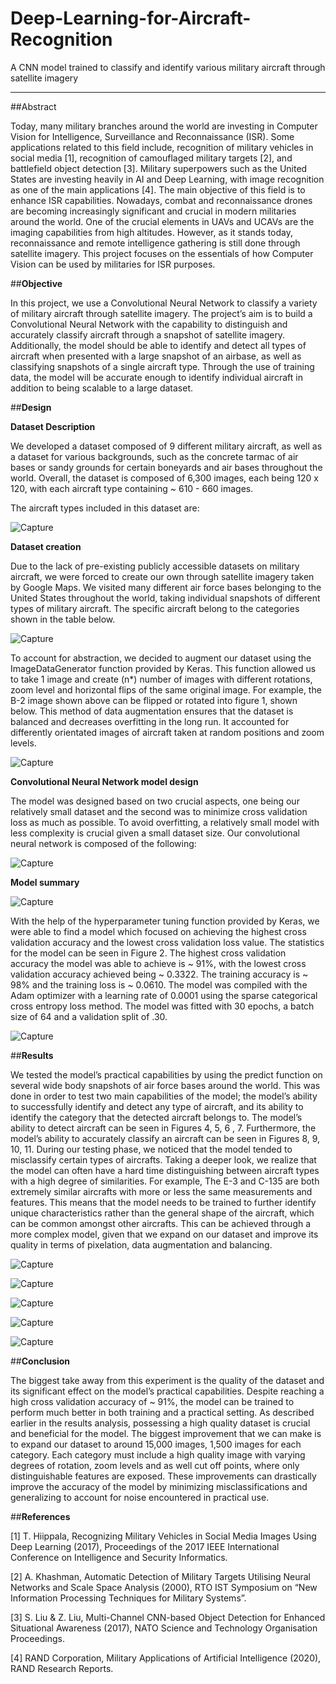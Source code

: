 # Deep-Learning-for-Aircraft-Recognition
A CNN model trained to classify and identify various military aircraft through satellite imagery

-------------------------------------------------------------------------------------------------

##Abstract

Today, many military branches around the world are investing in Computer Vision for Intelligence, Surveillance and Reconnaissance (ISR). Some applications related to this field include, recognition of military vehicles in social media [1], recognition of camouflaged military targets [2], and battlefield object detection [3]. Military superpowers such as the United States are investing heavily in AI and Deep Learning, with image recognition as one of the main applications [4]. The main objective of this field is to enhance ISR capabilities. Nowadays, combat and reconnaissance drones are becoming increasingly significant and crucial in modern militaries around the world. One of the crucial elements in UAVs and UCAVs are the imaging capabilities from high altitudes. However, as it stands today, reconnaissance and remote intelligence gathering is still done through satellite imagery. This project focuses on the essentials of how Computer Vision can be used by militaries for ISR purposes.

##**Objective**

In this project, we use a Convolutional Neural Network to classify a variety of military aircraft through satellite imagery. The project’s aim is to build a Convolutional Neural Network with the capability to distinguish and accurately classify aircraft through a snapshot of satellite imagery.  Additionally, the model should be able to identify and detect all types of aircraft when presented with a large snapshot of an airbase, as well as classifying snapshots of a single aircraft type. Through the use of training data, the model will be accurate  enough to identify individual aircraft in addition to being scalable to a large dataset.

##**Design**

**Dataset Description**

We developed a dataset composed of 9 different military aircraft, as well as a dataset for various backgrounds, such as the concrete tarmac of air bases or sandy grounds for certain boneyards and air bases throughout the world. Overall, the dataset is composed of 6,300 images, each being 120 x 120, with each aircraft type containing ~ 610 - 660 images.

The aircraft types included in this dataset are:

![Capture](https://user-images.githubusercontent.com/19809069/115973276-c1de3080-a521-11eb-885a-4bdfdebb1288.JPG)

**Dataset creation**

Due to the lack of pre-existing publicly accessible datasets on military aircraft, we were forced to create our own through satellite imagery taken by Google Maps. We visited many different air force bases belonging to the United States throughout the world, taking individual snapshots of different types of military aircraft. The specific aircraft belong to the categories shown in the table below. 

![Capture](https://user-images.githubusercontent.com/19809069/115973223-58f6b880-a521-11eb-88ca-bd76ed276f21.JPG)


To account for abstraction, we decided to augment our dataset using the  ImageDataGenerator function provided by Keras. This function allowed us to take 1 image and create (n*) number of images with different rotations, zoom level and horizontal flips of the same original image. For example, the B-2 image shown above can be flipped or rotated into figure 1, shown below. This method of data augmentation ensures that the dataset is balanced and decreases overfitting in the long run. It accounted for differently orientated images of aircraft taken at random positions and zoom levels.

![Capture](https://user-images.githubusercontent.com/19809069/115973235-6d3ab580-a521-11eb-9df6-2494bc57a17a.JPG)

**Convolutional Neural Network model design**

The model was designed based on two crucial aspects, one being  our relatively small dataset and the second was to minimize cross validation loss as much as possible. To avoid overfitting, a relatively small model with less complexity is crucial given a small dataset size. Our convolutional neural network is composed of the following:

![Capture](https://user-images.githubusercontent.com/19809069/115973253-880d2a00-a521-11eb-8d4a-64df9310180d.JPG)

**Model summary**

![Capture](https://user-images.githubusercontent.com/19809069/115973258-99563680-a521-11eb-96d1-4c93e491fb84.JPG)


With the help of the hyperparameter tuning  function provided by Keras, we were able to find a model which focused on achieving the highest cross validation accuracy and the lowest cross validation loss value.  The statistics for the model can be seen in Figure 2. The highest cross validation accuracy the model was able to achieve is ~ 91%, with the lowest cross validation accuracy achieved being ~ 0.3322. The training accuracy is ~ 98% and the training loss is ~ 0.0610. The model was compiled with the Adam optimizer with a learning rate of 0.0001 using the sparse categorical cross entropy loss method. The model was fitted with 30 epochs, a batch size of 64 and a validation split of .30.

![Capture](https://user-images.githubusercontent.com/19809069/115973270-aa06ac80-a521-11eb-956f-ac18f40f731e.JPG)

##**Results**

We tested the model’s practical capabilities by using the predict function on several wide body snapshots of air force bases around the world. This was done in order to test two main capabilities of the model; the model’s ability to successfully identify and detect any type of aircraft, and its ability to identify the category that the detected aircraft belongs to. The model’s ability to detect aircraft can be seen in Figures 4, 5, 6 , 7. Furthermore, the model’s ability to accurately classify an aircraft can be seen in Figures 8, 9, 10, 11. During our testing phase, we noticed that the model tended to misclassify certain types of aircrafts. Taking a deeper look, we realize that the model can often have a hard time distinguishing between aircraft types with a high degree of similarities. For example, The E-3 and C-135 are both extremely similar aircrafts with more or less the same measurements and features. This means that the model needs to be trained to further identify unique characteristics rather than the general shape of the aircraft, which can be common amongst other aircrafts. This can be achieved through a more complex model, given that we expand on our dataset and improve its quality in terms of pixelation, data augmentation and balancing. 

![Capture](https://user-images.githubusercontent.com/19809069/115973342-521c7580-a522-11eb-84fc-b7b7aa8812d5.JPG)

![Capture](https://user-images.githubusercontent.com/19809069/115973333-3b761e80-a522-11eb-8fe2-e1f9fb8f1a58.JPG)

![Capture](https://user-images.githubusercontent.com/19809069/115973316-079af900-a522-11eb-8739-a2370ec4ccb5.JPG)

![Capture](https://user-images.githubusercontent.com/19809069/115973323-1d102300-a522-11eb-9a92-c13b67382829.JPG)

![Capture](https://user-images.githubusercontent.com/19809069/115973330-2b5e3f00-a522-11eb-9ff2-823d32ee25b2.JPG)


##**Conclusion**

The biggest take away from this experiment is the quality of the dataset and its significant effect on the model’s practical capabilities. Despite reaching a high cross validation accuracy of ~ 91%, the model can be trained to perform much better in both training and a practical setting. As described earlier in the results analysis, possessing a high quality dataset is crucial and beneficial for the model. The biggest improvement that we can make is to expand our dataset to around 15,000 images, 1,500 images for each category. Each category must include a high quality image with varying degrees of rotation, zoom levels and as well cut off points, where only distinguishable features are exposed. These improvements can drastically improve the accuracy of the model by minimizing misclassifications and generalizing to account for noise encountered in practical use.


##**References**

[1] T. Hiippala, Recognizing Military Vehicles in Social Media Images Using Deep Learning (2017), Proceedings of the 2017 IEEE International Conference on Intelligence and Security Informatics.

[2] A. Khashman, Automatic Detection of Military Targets Utilising Neural Networks and Scale Space Analysis (2000), RTO IST Symposium on “New Information Processing Techniques for Military Systems”.

[3] S. Liu & Z. Liu, Multi-Channel CNN-based Object Detection for Enhanced Situational Awareness (2017), NATO Science and Technology Organisation Proceedings.

[4] RAND Corporation, Military Applications of Artificial Intelligence (2020), RAND Research Reports.

